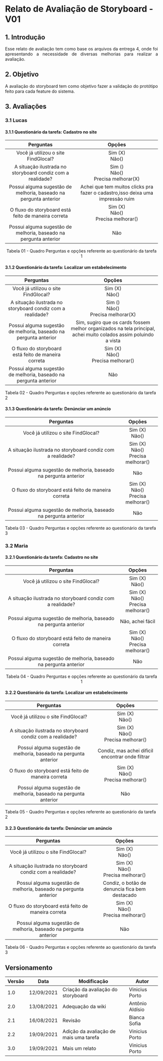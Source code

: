 # Relato de Avaliação de Storyboard - V01

## 1. Introdução
<p align = "justify">
Esse relato de avaliação tem como base os arquivos da entrega 4, onde foi apresentando a necessidade de diversas melhorias para realizar a avaliação.
</p>

## 2. Objetivo
<p align = "justify">
A avaliação do storyboard tem como objetivo fazer a validação do protótipo feito para cada feature do sistema.
</p>

## 3. Avaliações

### 3.1 Lucas
#### 3.1.1 Questionário da tarefa: Cadastro no site

<center>

|Perguntas |Opções | 
|:--:|:--:|
|Você já utilizou o site FindGlocal?|Sim (X) <br> Não() |
|A situação ilustrada no storyboard condiz com a realidade?| Sim () <br> Não() <br> Precisa melhorar(X)|
|Possui alguma sugestão de melhoria, baseado na pergunta anterior| Achei que tem muitos clicks pra fazer o cadastro,isso deixa uma impressão ruim|
|O fluxo do storyboard está feito de maneira correta| Sim (X)<br> Não() <br> Precisa melhorar()|
|Possui alguma sugestão de melhoria, baseado na pergunta anterior| Não|

<figcaption> Tabela 01 - Quadro Perguntas e opções referente ao questionário da tarefa 1 </figcaption>

</center>

#### 3.1.2  Questionário da tarefa: Localizar um estabelecimento

|Perguntas |Opções | 
|:--:|:--:|
|Você já utilizou o site FindGlocal?|Sim (X) <br> Não() |
|A situação ilustrada no storyboard condiz com a realidade?| Sim () <br> Não() <br> Precisa melhorar(X)|
|Possui alguma sugestão de melhoria, baseado na pergunta anterior| Sim, sugiro que os cards fossem melhor organizados na tela principal, achei muito colados assim poluindo a vista |
|O fluxo do storyboard está feito de maneira correta| Sim (X)<br> Não() <br> Precisa melhorar()|
|Possui alguma sugestão de melhoria, baseado na pergunta anterior| Não|

<figcaption> Tabela 02 - Quadro Perguntas e opções referente ao questionário da tarefa 2 </figcaption>

</center>

#### 3.1.3  Questionário da tarefa: Denúnciar um anúncio
|Perguntas |Opções | 
|:--:|:--:|
|Você já utilizou o site FindGlocal?|Sim (X) <br> Não() |
|A situação ilustrada no storyboard condiz com a realidade?| Sim (X) <br> Não() <br> Precisa melhorar()|
|Possui alguma sugestão de melhoria, baseado na pergunta anterior| Não |
|O fluxo do storyboard está feito de maneira correta| Sim (X)<br> Não() <br> Precisa melhorar()|
|Possui alguma sugestão de melhoria, baseado na pergunta anterior| Não|

<figcaption> Tabela 03 - Quadro Perguntas e opções referente ao questionário da tarefa 3 </figcaption>

</center>

### 3.2 Maria

#### 3.2.1 Questionário da tarefa: Cadastro no site

<center>

|Perguntas |Opções | 
|:--:|:--:|
|Você já utilizou o site FindGlocal?|Sim (X) <br> Não() |
|A situação ilustrada no storyboard condiz com a realidade?| Sim (X) <br> Não() <br> Precisa melhorar()|
|Possui alguma sugestão de melhoria, baseado na pergunta anterior| Não, achei fácil|
|O fluxo do storyboard está feito de maneira correta| Sim (X)<br> Não() <br> Precisa melhorar()|
|Possui alguma sugestão de melhoria, baseado na pergunta anterior| Não|

<figcaption> Tabela 04 - Quadro Perguntas e opções referente ao questionário da tarefa 1 </figcaption>

</center>

#### 3.2.2  Questionário da tarefa: Localizar um estabelecimento

|Perguntas |Opções | 
|:--:|:--:|
|Você já utilizou o site FindGlocal?|Sim (X) <br> Não() |
|A situação ilustrada no storyboard condiz com a realidade?| Sim (X) <br> Não() <br> Precisa melhorar()|
|Possui alguma sugestão de melhoria, baseado na pergunta anterior| Condiz, mas achei dificil encontrar onde filtrar|
|O fluxo do storyboard está feito de maneira correta| Sim (X)<br> Não() <br> Precisa melhorar()|
|Possui alguma sugestão de melhoria, baseado na pergunta anterior| Não|

<figcaption> Tabela 05 - Quadro Perguntas e opções referente ao questionário da tarefa 2 </figcaption>

</center>

#### 3.2.3  Questionário da tarefa: Denúnciar um anúncio
|Perguntas |Opções | 
|:--:|:--:|
|Você já utilizou o site FindGlocal?|Sim (X) <br> Não() |
|A situação ilustrada no storyboard condiz com a realidade?| Sim (X) <br> Não() <br> Precisa melhorar()|
|Possui alguma sugestão de melhoria, baseado na pergunta anterior| Condiz, o botão de denuncia fica bem destacado|
|O fluxo do storyboard está feito de maneira correta| Sim (X)<br> Não() <br> Precisa melhorar()|
|Possui alguma sugestão de melhoria, baseado na pergunta anterior| Não|

<figcaption> Tabela 06 - Quadro Perguntas e opções referente ao questionário da tarefa 3 </figcaption>

</center>


## Versionamento
<center>

| Versão | Data | Modificação | Autor |
|--|--|--|--|
| 1.0 |12/09/2021 | Criação da avaliação do storyboard | Vinicius Porto |
| 2.0 | 13/08/2021 | Adequação da wiki | Antônio Aldísio |
| 2.1 | 16/08/2021 | Revisão | Bianca Sofia |
| 2.2 | 19/09/2021 | Adição da avaliação de mais uma tarefa | Vinicius Porto |
| 3.0 | 19/09/2021 | Mais um relato | Vinicius Porto |

</center>
